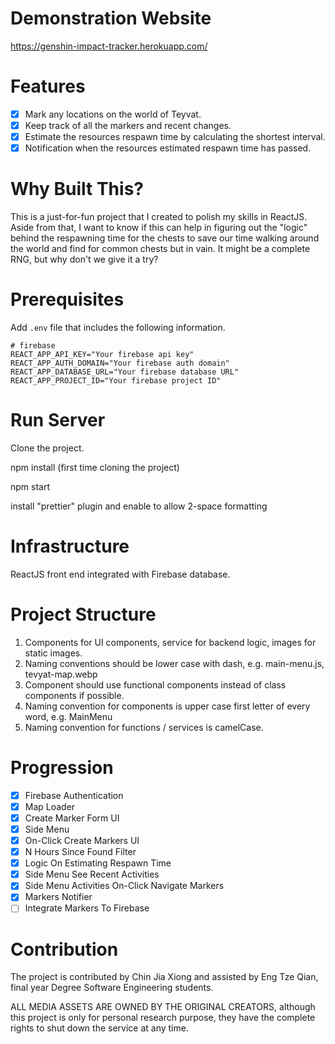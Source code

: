 # Demonstration Website

https://genshin-impact-tracker.herokuapp.com/

# Features

- [x] Mark any locations on the world of Teyvat.
- [x] Keep track of all the markers and recent changes.
- [x] Estimate the resources respawn time by calculating the shortest interval.
- [x] Notification when the resources estimated respawn time has passed.

# Why Built This?

This is a just-for-fun project that I created to polish my skills in ReactJS.
Aside from that, I want to know if this can help in figuring out the "logic"
behind the respawning time for the chests to save our time walking around the
world and find for common chests but in vain. It might be a complete RNG,
but why don't we give it a try?

# Prerequisites

Add `.env` file that includes the following information.

```dotenv
# firebase
REACT_APP_API_KEY="Your firebase api key"
REACT_APP_AUTH_DOMAIN="Your firebase auth domain"
REACT_APP_DATABASE_URL="Your firebase database URL"
REACT_APP_PROJECT_ID="Your firebase project ID"
```

# Run Server

Clone the project.

npm install (first time cloning the project)

npm start

install "prettier" plugin and enable to allow 2-space formatting

# Infrastructure

ReactJS front end integrated with Firebase database.

# Project Structure

1. Components for UI components, service for backend logic, images for static images.
2. Naming conventions should be lower case with dash, e.g. main-menu.js, tevyat-map.webp
3. Component should use functional components instead of class components if possible.
4. Naming convention for components is upper case first letter of every word, e.g. MainMenu
5. Naming convention for functions / services is camelCase.

# Progression

- [x] Firebase Authentication
- [x] Map Loader
- [x] Create Marker Form UI
- [x] Side Menu
- [x] On-Click Create Markers UI
- [x] N Hours Since Found Filter
- [x] Logic On Estimating Respawn Time
- [x] Side Menu See Recent Activities
- [x] Side Menu Activities On-Click Navigate Markers
- [x] Markers Notifier
- [ ] Integrate Markers To Firebase

# Contribution

The project is contributed by Chin Jia Xiong and assisted by Eng Tze Qian, final year Degree Software Engineering students.

ALL MEDIA ASSETS ARE OWNED BY THE ORIGINAL CREATORS, although this project is only for personal research purpose,
they have the complete rights to shut down the service at any time.
